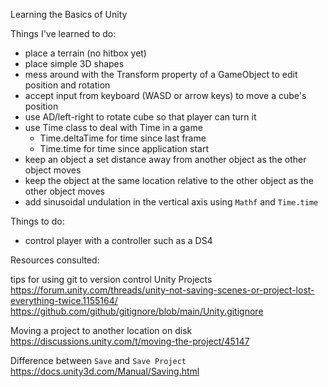 Learning the Basics of Unity

Things I've learned to do:
- place a terrain (no hitbox yet)
- place simple 3D shapes
- mess around with the Transform property of a GameObject to edit position and rotation
- accept input from keyboard (WASD or arrow keys) to move a cube's position
- use AD/left-right to rotate cube so that player can turn it
- use Time class to deal with Time in a game
    - Time.deltaTime for time since last frame
    - Time.time for time since application start
- keep an object a set distance away from another object as the other object moves
- keep the object at the same location relative to the other object as the other object moves
- add sinusoidal undulation in the vertical axis using `Mathf` and `Time.time`


Things to do:
- control player with a controller such as a DS4


Resources consulted:

tips for using git to version control Unity Projects
https://forum.unity.com/threads/unity-not-saving-scenes-or-project-lost-everything-twice.1155164/
https://github.com/github/gitignore/blob/main/Unity.gitignore

Moving a project to another location on disk
https://discussions.unity.com/t/moving-the-project/45147

Difference between `Save` and `Save Project`
https://docs.unity3d.com/Manual/Saving.html